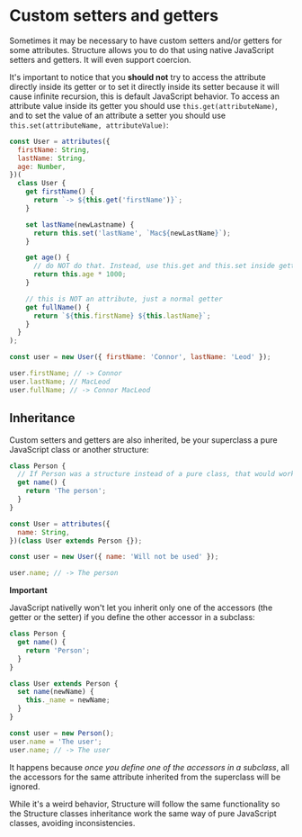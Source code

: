 # Custom setters and getters

Sometimes it may be necessary to have custom setters and/or getters for some attributes. Structure allows you to do that using native JavaScript setters and getters. It will even support coercion.

It's important to notice that you **should not** try to access the attribute directly inside its getter or to set it directly inside its setter because it will cause infinite recursion, this is default JavaScript behavior. To access an attribute value inside its getter you should use `this.get(attributeName)`, and to set the value of an attribute a setter you should use `this.set(attributeName, attributeValue)`:

```js
const User = attributes({
  firstName: String,
  lastName: String,
  age: Number,
})(
  class User {
    get firstName() {
      return `-> ${this.get('firstName')}`;
    }

    set lastName(newLastname) {
      return this.set('lastName', `Mac${newLastName}`);
    }

    get age() {
      // do NOT do that. Instead, use this.get and this.set inside getters and setters
      return this.age * 1000;
    }

    // this is NOT an attribute, just a normal getter
    get fullName() {
      return `${this.firstName} ${this.lastName}`;
    }
  }
);

const user = new User({ firstName: 'Connor', lastName: 'Leod' });

user.firstName; // -> Connor
user.lastName; // MacLeod
user.fullName; // -> Connor MacLeod
```

## Inheritance

Custom setters and getters are also inherited, be your superclass a pure JavaScript class or another structure:

```js
class Person {
  // If Person was a structure instead of a pure class, that would work too
  get name() {
    return 'The person';
  }
}

const User = attributes({
  name: String,
})(class User extends Person {});

const user = new User({ name: 'Will not be used' });

user.name; // -> The person
```

**Important**

JavaScript nativelly won't let you inherit only one of the accessors (the getter or the setter) if you define the other accessor in a subclass:

```js
class Person {
  get name() {
    return 'Person';
  }
}

class User extends Person {
  set name(newName) {
    this._name = newName;
  }
}

const user = new Person();
user.name = 'The user';
user.name; // -> The user
```

It happens because _once you define one of the accessors in a subclass_, all the accessors for the same attribute inherited from the superclass will be ignored.

While it's a weird behavior, Structure will follow the same functionality so the Structure classes inheritance work the same way of pure JavaScript classes, avoiding inconsistencies.

